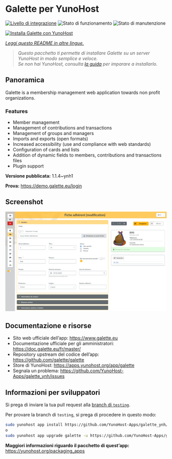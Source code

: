 <!--
N.B.: Questo README è stato automaticamente generato da <https://github.com/YunoHost/apps/tree/master/tools/readme_generator>
NON DEVE essere modificato manualmente.
-->

# Galette per YunoHost

[![Livello di integrazione](https://dash.yunohost.org/integration/galette.svg)](https://dash.yunohost.org/appci/app/galette) ![Stato di funzionamento](https://ci-apps.yunohost.org/ci/badges/galette.status.svg) ![Stato di manutenzione](https://ci-apps.yunohost.org/ci/badges/galette.maintain.svg)

[![Installa Galette con YunoHost](https://install-app.yunohost.org/install-with-yunohost.svg)](https://install-app.yunohost.org/?app=galette)

*[Leggi questo README in altre lingue.](./ALL_README.md)*

> *Questo pacchetto ti permette di installare Galette su un server YunoHost in modo semplice e veloce.*  
> *Se non hai YunoHost, consulta [la guida](https://yunohost.org/install) per imparare a installarlo.*

## Panoramica

Galette is a membership management web application towards non profit organizations.

### Features

- Member management
- Management of contributions and transactions
- Management of groups and managers
- Imports and exports (open formats)
- Increased accessibility (use and compliance with web standards)
- Configuration of cards and lists
- Addition of dynamic fields to members, contributions and transactions files
- Plugin support


**Versione pubblicata:** 1.1.4~ynh1

**Prova:** <https://demo.galette.eu/login>

## Screenshot

![Screenshot di Galette](./doc/screenshots/edit_member.png)

## Documentazione e risorse

- Sito web ufficiale dell’app: <https://www.galette.eu>
- Documentazione ufficiale per gli amministratori: <https://doc.galette.eu/fr/master/>
- Repository upstream del codice dell’app: <https://github.com/galette/galette>
- Store di YunoHost: <https://apps.yunohost.org/app/galette>
- Segnala un problema: <https://github.com/YunoHost-Apps/galette_ynh/issues>

## Informazioni per sviluppatori

Si prega di inviare la tua pull request alla [branch di `testing`](https://github.com/YunoHost-Apps/galette_ynh/tree/testing).

Per provare la branch di `testing`, si prega di procedere in questo modo:

```bash
sudo yunohost app install https://github.com/YunoHost-Apps/galette_ynh/tree/testing --debug
o
sudo yunohost app upgrade galette -u https://github.com/YunoHost-Apps/galette_ynh/tree/testing --debug
```

**Maggiori informazioni riguardo il pacchetto di quest’app:** <https://yunohost.org/packaging_apps>
